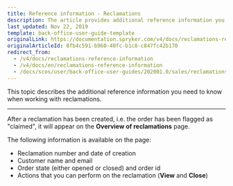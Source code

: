 ```yaml
---
title: Reference information - Reclamations
description: The article provides additional reference information you see when managing Reclamations in the Back Office.
last_updated: Nov 22, 2019
template: back-office-user-guide-template
originalLink: https://documentation.spryker.com/v4/docs/reclamations-reference-information
originalArticleId: 8fb4c591-b960-40fc-b1c8-c847fc42b170
redirect_from:
  - /v4/docs/reclamations-reference-information
  - /v4/docs/en/reclamations-reference-information
  - /docs/scos/user/back-office-user-guides/202001.0/sales/reclamations/references/reclamations-reference-information.html
---
```


This topic describes the additional reference information you need to know when working with reclamations.
***

After a reclamation has been created, i.e. the order has been flagged as "claimed", it will appear on the **Overview of reclamations** page. 

The following information is available on the page:
* Reclamation number and date of creation
* Customer name and email
* Order state (either opened or closed) and order id
* Actions that you can perform on the reclamation (**View** and **Close**)
